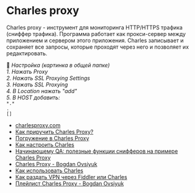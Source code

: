 # Charles proxy

Charles proxy - инструмент для мониторинга HTTP/HTTPS трафика (сниффер трафика). Программа работает как прокси-сервер между приложением и сервером этого приложения. Charles записывает и сохраняет все запросы, которые проходят через него и позволяет их редактировать.

🔖 *Настройка (картинка в общей папке)*  
*1. Нажать Proxy*  
*2. Нажать SSL Proxying Settings*  
*3. Нажать SSL Proxying*  
*4. В Location нажать "add"*  
*5. В HOST добавить:*  
`*.*`   
` . `   
` [] `


+ [charlesproxy.com](https://www.charlesproxy.com/documentation/)
+ [Как приручить Charles Proxy?](https://habr.com/ru/company/youla/blog/527648/)
+ [Погружение в Charles Proxy](https://habr.com/ru/post/663926/)
+ [Как настроить Charles](https://habr.com/ru/company/cleverpumpkin/blog/701700/)
+ [Начинающему QA: полезные функции снифферов на примере Charles Proxy](https://software-testing.ru/library/testing/testing-for-beginners/3613-charles-proxy)
+ [Charles Proxy - Bogdan Ovsiyuk](https://www.youtube.com/playlist?list=PLof3mAh50UD05mFlTvNpTszOUY9eFrSDX)
+ [Как использовать Charles](https://trofimovdigital.ru/blog/how-to-use-charles)
+ [Как раздать VPN через Fiddler или Charles](https://trofimovdigital.ru/blog/how-share-vpn-through-fiddler-or-charles)
+ [Плейлист Charles Proxy - Bogdan Ovsiyuk](https://www.youtube.com/playlist?list=PLof3mAh50UD05mFlTvNpTszOUY9eFrSDX)